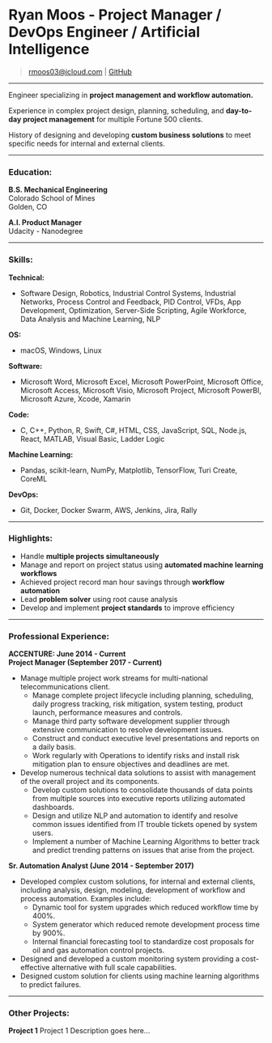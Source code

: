 # Ryan Moos - Project Manager / DevOps Engineer / Artificial Intelligence  
> rmoos03@icloud.com  |  [GitHub](https://github.com/d0nQuix0t3/Portfolio)
---

Engineer specializing in **project management and workflow automation.**

Experience in complex project design, planning, scheduling, and **day-to-day project management** for multiple Fortune 500 clients.

History of designing and developing **custom business solutions** to meet specific needs for internal and external clients.

---

### Education:
**B.S. Mechanical Engineering**  
Colorado School of Mines  
Golden, CO

**A.I. Product Manager**  
Udacity - Nanodegree

---

### Skills:  
**Technical:** 
* Software Design, Robotics, Industrial Control Systems, Industrial Networks, Process Control and Feedback, PID Control, VFDs, App Development, Optimization, Server-Side Scripting, Agile Workforce, Data Analysis and Machine Learning, NLP  

**OS:** 
* macOS, Windows, Linux  

**Software:** 
* Microsoft Word, Microsoft Excel, Microsoft PowerPoint, Microsoft Office, Microsoft Access, Microsoft Visio, Microsoft Project, Microsoft PowerBI, Microsoft Azure, Xcode, Xamarin  

**Code:** 
* C, C++, Python, R, Swift, C#, HTML, CSS, JavaScript, SQL, Node.js, React, MATLAB, Visual Basic, Ladder Logic  

**Machine Learning:** 
* Pandas, scikit-learn, NumPy, Matplotlib, TensorFlow, Turi Create, CoreML  

**DevOps:** 
* Git, Docker, Docker Swarm, AWS, Jenkins, Jira, Rally  

---

### Highlights:
* Handle **multiple projects simultaneously**
* Manage and report on project status using **automated machine learning workflows**
* Achieved project record man hour savings through **workflow automation** 
* Lead **problem solver** using root cause analysis
* Develop and implement **project standards** to improve efficiency

---

### Professional Experience:
**ACCENTURE: June 2014 - Current**  
**Project Manager (September 2017 - Current)**
* Manage multiple project work streams for multi-national telecommunications client.
  * Manage complete project lifecycle including planning, scheduling, daily progress tracking, risk mitigation, system testing, product launch, performance measures and controls.
  * Manage third party software development supplier through extensive communication to resolve development issues.
  * Construct and conduct executive level presentations and reports on a daily basis.
  * Work regularly with Operations to identify risks and install risk mitigation plan to ensure objectives and deadlines are met.
* Develop numerous technical data solutions to assist with management of the overall project and its components.
  * Develop custom solutions to consolidate thousands of data points from multiple sources into executive reports utilizing automated dashboards.
  * Design and utilize NLP and automation to identify and resolve common issues identified from IT trouble tickets opened by system users.
  * Implement a number of Machine Learning Algorithms to better track and predict trending patterns on issues that arise from the project.

**Sr. Automation Analyst (June 2014 - September 2017)**  
* Developed complex custom solutions, for internal and external clients, including analysis, design, modeling, development of workflow and process automation. Examples include:
  * Dynamic tool for system upgrades which reduced workflow time by 400%.
  * System generator which reduced remote development process time by 900%.
  * Internal financial forecasting tool to standardize cost proposals for oil and gas automation control projects.
* Designed and developed a custom monitoring system providing a cost-effective alternative with full scale capabilities.
* Designed custom solution for clients using machine learning algorithms to predict failures.


---

### Other Projects:
**Project 1**
Project 1 Description goes here...


